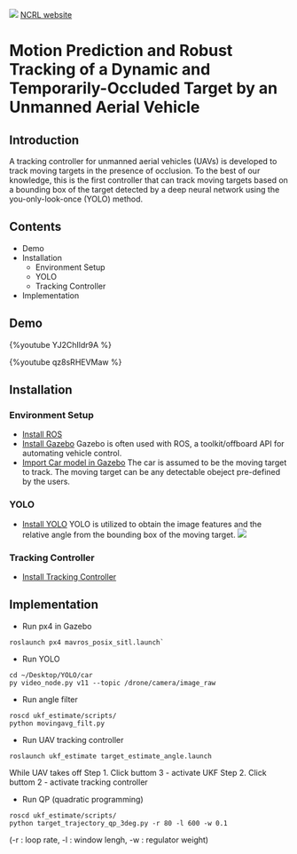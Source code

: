 ![](https://i.imgur.com/ipB5pAy.jpg)
[NCRL website](http://ncrl.nctu.edu.tw/)
# Motion Prediction and Robust Tracking of a Dynamic and Temporarily-Occluded Target by an Unmanned Aerial Vehicle
## Introduction
A tracking controller for unmanned aerial vehicles (UAVs) is developed to track moving targets in the presence of occlusion. 
To the best of our knowledge, this is the first controller that can track moving targets based on a bounding box of the target detected by a deep neural network using the you-only-look-once (YOLO) method.

## Contents
* Demo
* Installation
    * Environment Setup
    * YOLO
    * Tracking Controller
* Implementation

## Demo
{%youtube YJ2ChIldr9A %}

{%youtube qz8sRHEVMaw %}

## Installation
### Environment Setup
* [Install ROS](http://wiki.ros.org/ROS/Installation)
* [Install Gazebo](https://dev.px4.io/v1.9.0/en/simulation/ros_interface.html) 
Gazebo is often used with ROS, a toolkit/offboard API for automating vehicle control. 
* [Import Car model in Gazebo](https://github.com/osrf/car_demo)
The car is assumed to be the moving target to track. The moving target can be any detectable obeject pre-defined by the users. 
### YOLO
* [Install YOLO](https://github.com/n8886919/YOLO#Licence-Plate-Detection)
YOLO is utilized to obtain the image features and the relative angle from the bounding box of the moving target.
![](https://i.imgur.com/hAZaUgz.png)
### Tracking Controller
* [Install Tracking Controller](https://github.com/amychen1102/ncrl_motion_prediction_and_robust_tracking)

## Implementation
* Run px4 in Gazebo
```
roslaunch px4 mavros_posix_sitl.launch`
```
* Run YOLO
```
cd ~/Desktop/YOLO/car 
py video_node.py v11 --topic /drone/camera/image_raw 

```
* Run angle filter
```
roscd ukf_estimate/scripts/
python movingavg_filt.py
```
* Run UAV tracking controller 
```
roslaunch ukf_estimate target_estimate_angle.launch
```
While UAV takes off
Step 1. Click buttom 3 - activate UKF
Step 2. Click buttom 2 - activate tracking controller

* Run QP (quadratic programming)
```
roscd ukf_estimate/scripts/
python target_trajectory_qp_3deg.py -r 80 -l 600 -w 0.1 
```
(-r : loop rate, -l : window lengh, -w : regulator weight)
